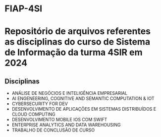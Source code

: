 # FIAP-4SI

# Repositório de arquivos referentes as disciplinas do curso de Sistema de Informação da turma 4SIR em 2024

## Disciplinas

- ANÁLISE DE NEGÓCIOS E INTELIGÊNCIA EMPRESARIAL
- AI ENGENEERING, COGNITIVE AND SEMANTIC COMPUTATION & IOT
- CYBERSECURITY FOR DEV
- DESENVOLVIMENTO DE APLICAÇÕES EM SISTEMAS DISTRIBUÍDOS E CLOUD COMPUTING
- DESENVOLVIMENTO MOBILE IOS COM SWIFT
- ENTERPRISE ANALYTICS AND DATA WAREHOUSING
- TRABALHO DE CONCLUSÃO DE CURSO
